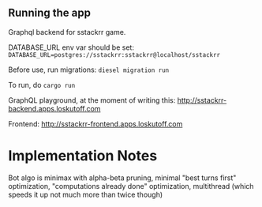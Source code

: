 ## Running the app

Graphql backend for sstackrr game. 

DATABASE_URL env var should be set: `DATABASE_URL=postgres://sstackrr:sstackrr@localhost/sstackrr`

Before use, run migrations: `diesel migration run`

To run, do `cargo run`

GraphQL playground, at the moment of writing this: http://sstackrr-backend.apps.loskutoff.com

Frontend: http://sstackrr-frontend.apps.loskutoff.com

# Implementation Notes

Bot algo is minimax with alpha-beta pruning, minimal "best turns first" optimization, "computations already done" optimization, multithread (which speeds it up not much more than twice though)